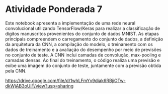 # Atividade Ponderada 7

Este notebook apresenta a implementação de uma rede neural convolucional utilizando TensorFlow/Keras para realizar a classificação de dígitos manuscritos provenientes do conjunto de dados MNIST. As etapas principais compreendem o carregamento do conjunto de dados, a definição da arquitetura da CNN, a compilação do modelo, o treinamento com os dados de treinamento e a avaliação do desempenho por meio de previsões no conjunto de teste. A CNN inclui camadas de convolução, max-pooling e camadas densas. Ao final do treinamento, o código realiza uma previsão e exibe uma imagem do conjunto de teste, juntamente com a previsão obtida pela CNN.



https://drive.google.com/file/d/1whLFmYv9diak6RBjiOTw-dkWjAB3oUlF/view?usp=sharing
